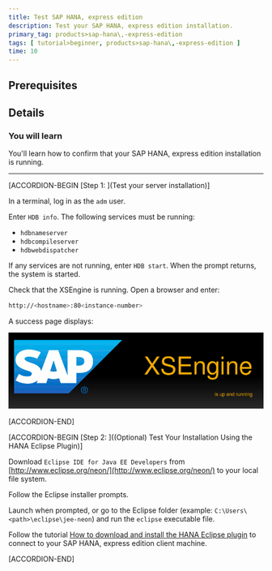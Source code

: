 ```yaml
---
title: Test SAP HANA, express edition
description: Test your SAP HANA, express edition installation.
primary_tag: products>sap-hana\,-express-edition
tags: [ tutorial>beginner, products>sap-hana\,-express-edition ]
time: 10
---
```


<!-- loioa00667372f1a44228ae039268e927ba6 -->

## Prerequisites

## Details
### You will learn
You'll learn how to confirm that your SAP HANA, express edition installation is running.

---

[ACCORDION-BEGIN [Step 1: ](Test your server installation)]

In a terminal, log in as the <sid>`adm` user.

Enter `HDB info`. The following services must be running:

-   `hdbnameserver`
-   `hdbcompileserver`
-   `hdbwebdispatcher`

If any services are not running, enter `HDB start`. When the prompt returns, the system is started.

Check that the XSEngine is running. Open a browser and enter:

```bash
http://<hostname>:80<instance-number>
```

A success page displays:

![loiofdcde7cfd9bc4a2d990f26340cf6387b_LowRes](loiofdcde7cfd9bc4a2d990f26340cf6387b_LowRes.png)

[ACCORDION-END]

[ACCORDION-BEGIN [Step 2: ]((Optional) Test Your Installation Using the HANA Eclipse Plugin)]

Download `Eclipse IDE for Java EE Developers` from [http://www.eclipse.org/neon/](http://www.eclipse.org/neon/) to your local file system.

Follow the Eclipse installer prompts.

Launch when prompted, or go to the Eclipse folder (example: `C:\Users\<path>\eclipse\jee-neon`) and run the `eclipse` executable file.

Follow the tutorial [How to download and install the HANA Eclipse plugin](http://developers.sap.com/tutorials/hxe-howto-eclipse.html) to connect to your SAP HANA, express edition client machine.

[ACCORDION-END]
